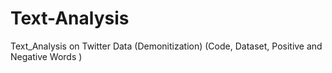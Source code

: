# Text-Analysis
Text_Analysis on Twitter Data (Demonitization) (Code, Dataset, Positive and Negative Words )
